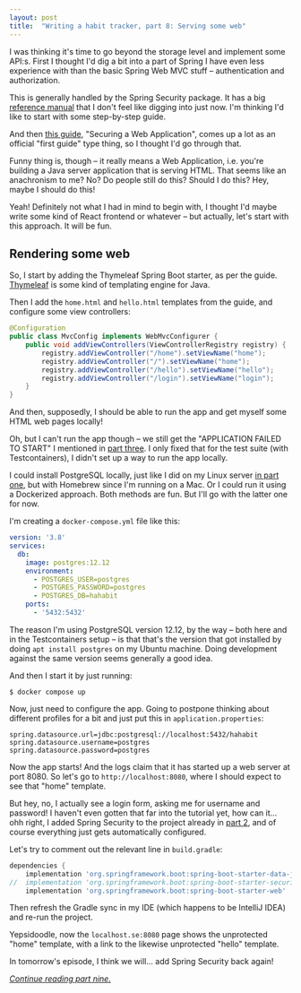 ```yaml
---
layout: post
title:  "Writing a habit tracker, part 8: Serving some web"
---
```


I was thinking it's time to go beyond the storage level and implement some API:s. First I thought I'd dig a bit into a part of Spring I have even less experience with than the basic Spring Web MVC stuff – authentication and authorization. 

This is generally handled by the Spring Security package. It has a big [reference manual](https://docs.spring.io/spring-security/reference/index.html) that I don't feel like digging into just now. I'm thinking I'd like to start with some step-by-step guide. 

And then [this guide](https://spring.io/guides/gs/securing-web/), "Securing a Web Application", comes up a lot as an official "first guide" type thing, so I thought I'd go through that. 

Funny thing is, though – it really means a Web Application, i.e. you're building a Java server application that is serving HTML. That seems like an anachronism to me? No? Do people still do this? Should I do this? Hey, maybe I should do this!

Yeah! Definitely not what I had in mind to begin with, I thought I'd maybe write some kind of React frontend or whatever – but actually, let's start with this approach. It will be fun. 

## Rendering some web

So, I start by adding the Thymeleaf Spring Boot starter, as per the guide. [Thymeleaf](https://www.thymeleaf.org/index.html) is some kind of templating engine for Java.

Then I add the `home.html` and `hello.html` templates from the guide, and configure some view controllers:

```java
@Configuration
public class MvcConfig implements WebMvcConfigurer {
    public void addViewControllers(ViewControllerRegistry registry) {
        registry.addViewController("/home").setViewName("home");
        registry.addViewController("/").setViewName("home");
        registry.addViewController("/hello").setViewName("hello");
        registry.addViewController("/login").setViewName("login");
    }
}
```

And then, supposedly, I should be able to run the app and get myself some HTML web pages locally! 

Oh, but I can't run the app though – we still get the "APPLICATION FAILED TO START" I mentioned in [part three](/posts/2023-01-03-habit-tracker-part-three-making-it-run). I only fixed that for the test suite (with Testcontainers), I didn't set up a way to run the app locally. 

I could install PostgreSQL locally, just like I did on my Linux server [in part one](/posts/2023-01-01-writing-a-habit-tracker), but with Homebrew since I'm running on a Mac. Or I could run it using a Dockerized approach. Both methods are fun. But I'll go with the latter one for now. 

I'm creating a `docker-compose.yml` file like this:

```yaml
version: '3.8'
services:
  db:
    image: postgres:12.12
    environment:
      - POSTGRES_USER=postgres
      - POSTGRES_PASSWORD=postgres
      - POSTGRES_DB=hahabit
    ports:
      - '5432:5432'
```

The reason I'm using PostgreSQL version 12.12, by the way – both here and in the Testcontainers setup – is that that's the version that got installed by doing `apt install postgres` on my Ubuntu machine. Doing development against the same version seems generally a good idea. 

And then I start it by just running:

```shell
$ docker compose up
```

Now, just need to configure the app. Going to postpone thinking about different profiles for a bit and just put this in `application.properties`:

```properties
spring.datasource.url=jdbc:postgresql://localhost:5432/hahabit
spring.datasource.username=postgres
spring.datasource.password=postgres
```

Now the app starts! And the logs claim that it has started up a web server at port 8080. So let's go to `http://localhost:8080`, where I should expect to see that "home" template. 

But hey, no, I actually see a login form, asking me for username and password! I haven't even gotten that far into the tutorial yet, how can it... ohh right, I added Spring Security to the project already in [part 2](/posts/2023-01-02-habit-tracker-part-two-spring-boot), and of course everything just gets automatically configured. 

Let's try to comment out the relevant line in `build.gradle`:

```groovy
dependencies {
	implementation 'org.springframework.boot:spring-boot-starter-data-jdbc'
//	implementation 'org.springframework.boot:spring-boot-starter-security'
	implementation 'org.springframework.boot:spring-boot-starter-web'
```

Then refresh the Gradle sync in my IDE (which happens to be IntelliJ IDEA) and re-run the project.

Yepsidoodle, now the `localhost.se:8080` page shows the unprotected "home" template, with a link to the likewise unprotected "hello" template. 

In tomorrow's episode, I think we will... add Spring Security back again!  

_[Continue reading part nine.](/posts/2023-01-09-habit-tracker-securing-things)_